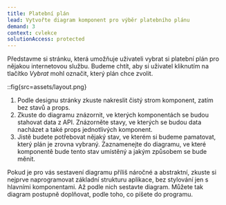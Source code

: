 ```yaml
---
title: Platební plán
lead: Vytvořte diagram komponent pro výběr platebního plánu
demand: 3
context: cvlekce
solutionAccess: protected
---
```


Představme si stránku, která umožňuje uživateli vybrat si platební plán pro nějakou internetovou službu. Budeme chtít, aby si uživatel kliknutím na tlačítko _Vybrat_ mohl označit, který plán chce zvolit.

::fig{src=assets/layout.png}

1.  Podle designu stránky zkuste nakreslit čistý strom komponent, zatím bez stavů a props.
1.  Zkuste do diagramu znázornit, ve kterých komponentách se budou stahovat data z API. Znázorněte stavy, ve kterých se budou data nacházet a také props jednotlivých komponent.
1.  Jistě budete potřebovat nějaký stav, ve kterém si budeme pamatovat, který plán je zrovna vybraný. Zaznamenejte do diagramu, ve které komponentě bude tento stav umístěný a jakým způsobem se bude měnit.

Pokud je pro vás sestavení diagramu příliš náročné a abstraktní, zkuste si nejprve naprogramovat základní strukturu aplikace, bez stylování jen s hlavními komponentami. Až podle nich sestavte diagram. Můžete tak diagram postupně doplňovat, podle toho, co píšete do programu.
